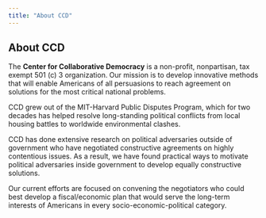 ```yaml
---
title: "About CCD"
---
```


## About CCD

The **Center for Collaborative Democracy** is a non-profit, nonpartisan, tax exempt 501 (c) 3 organization. Our mission is to develop innovative methods that will enable Americans of all persuasions to reach agreement on solutions for the most critical national problems.

CCD grew out of the MIT-Harvard Public Disputes Program, which for two decades has helped resolve long-standing political conflicts from local housing battles to worldwide environmental clashes.

CCD has done extensive research on political adversaries outside of government who have negotiated constructive agreements on highly contentious issues. As a result, we have found practical ways to motivate political adversaries inside government to develop equally constructive solutions. 

Our current efforts are focused on convening the negotiators who could best develop a fiscal/economic plan that would serve the long-term interests of Americans in every socio-economic-political category.

   
